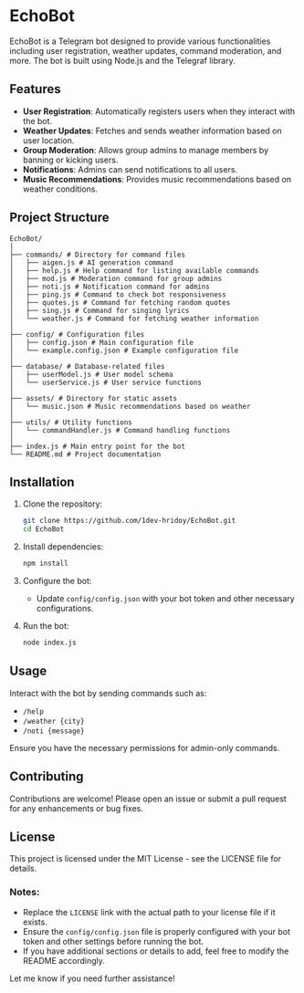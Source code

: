 # EchoBot

EchoBot is a Telegram bot designed to provide various functionalities including user registration, weather updates, command moderation, and more. The bot is built using Node.js and the Telegraf library.

## Features

- **User Registration**: Automatically registers users when they interact with the bot.
- **Weather Updates**: Fetches and sends weather information based on user location.
- **Group Moderation**: Allows group admins to manage members by banning or kicking users.
- **Notifications**: Admins can send notifications to all users.
- **Music Recommendations**: Provides music recommendations based on weather conditions.

## Project Structure

```
EchoBot/
│
├── commands/ # Directory for command files
│   ├── aigen.js # AI generation command
│   ├── help.js # Help command for listing available commands
│   ├── mod.js # Moderation command for group admins
│   ├── noti.js # Notification command for admins
│   ├── ping.js # Command to check bot responsiveness
│   ├── quotes.js # Command for fetching random quotes
│   ├── sing.js # Command for singing lyrics
│   └── weather.js # Command for fetching weather information
│
├── config/ # Configuration files
│   ├── config.json # Main configuration file
│   └── example.config.json # Example configuration file
│
├── database/ # Database-related files
│   ├── userModel.js # User model schema
│   └── userService.js # User service functions
│
├── assets/ # Directory for static assets
│   └── music.json # Music recommendations based on weather
│
├── utils/ # Utility functions
│   └── commandHandler.js # Command handling functions
│
├── index.js # Main entry point for the bot
└── README.md # Project documentation
```

## Installation

1. Clone the repository:

   ```bash
   git clone https://github.com/1dev-hridoy/EchoBot.git
   cd EchoBot
   ```

2. Install dependencies:

   ```bash
   npm install
   ```

3. Configure the bot:

   - Update `config/config.json` with your bot token and other necessary configurations.

4. Run the bot:

   ```bash
   node index.js
   ```

## Usage

Interact with the bot by sending commands such as:

- `/help`
- `/weather {city}`
- `/noti {message}`

Ensure you have the necessary permissions for admin-only commands.

## Contributing

Contributions are welcome! Please open an issue or submit a pull request for any enhancements or bug fixes.

## License

This project is licensed under the MIT License - see the LICENSE file for details.

### Notes:

- Replace the `LICENSE` link with the actual path to your license file if it exists.
- Ensure the `config/config.json` file is properly configured with your bot token and other settings before running the bot.
- If you have additional sections or details to add, feel free to modify the README accordingly.

Let me know if you need further assistance!

